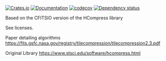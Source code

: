 [![Crates.io](https://img.shields.io/crates/v/hcompress.svg)](https://crates.io/crates/hcompress)
[![Documentation](https://docs.rs/hcompress/badge.svg)](https://docs.rs/hcompress/)
[![codecov](https://codecov.io/gh/petesmc/hcompress/branch/master/graph/badge.svg?token=YZEX06JT7K)](https://codecov.io/gh/petesmc/hcompress)
[![Dependency status](https://deps.rs/repo/github/petesmc/hcompress/status.svg)](https://deps.rs/repo/github/petesmc/hcompress)

Based on the CFITSIO version of the HCompress library

See licenses.

Paper detailing algorithms
https://fits.gsfc.nasa.gov/registry/tilecompression/tilecompression2.3.pdf


Original Library
https://www.stsci.edu/software/hcompress.html

